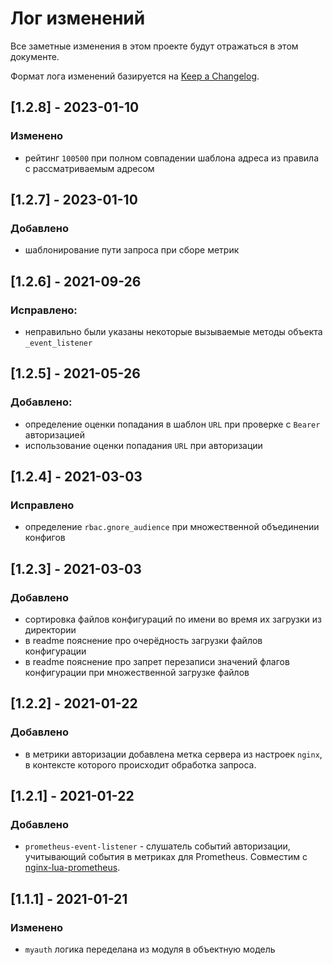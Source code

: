 # Лог изменений

Все заметные изменения в этом проекте будут отражаться в этом документе.

Формат лога изменений базируется на [Keep a Changelog](https://keepachangelog.com/en/1.0.0/).

## [1.2.8] - 2023-01-10

### Изменено

* рейтинг `100500` при полном совпадении шаблона адреса из правила с рассматриваемым адресом

## [1.2.7] - 2023-01-10

### Добавлено

* шаблонирование пути запроса при сборе метрик

## [1.2.6] - 2021-09-26

### Исправлено:

* неправильно были указаны некоторые вызываемые методы объекта `_event_listener`

## [1.2.5] - 2021-05-26

### Добавлено:

* определение оценки попадания в шаблон `URL` при проверке с `Bearer` авторизацией
* использование оценки попадания `URL` при авторизации

## [1.2.4] - 2021-03-03

### Исправлено

* определение `rbac.gnore_audience` при множественной объединении конфигов  

## [1.2.3] - 2021-03-03

### Добавлено

* сортировка файлов конфигураций по имени во время их загрузки из директории
* в readme пояснение про очерёдность загрузки файлов конфигурации
* в readme пояснение про запрет перезаписи значений флагов конфигурации при множественной загрузке файлов  

## [1.2.2] - 2021-01-22

### Добавлено

* в метрики авторизации добавлена метка сервера из настроек `nginx`, в контексте которого происходит обработка запроса. 

## [1.2.1] - 2021-01-22

### Добавлено

* `prometheus-event-listener` - слушатель событий авторизации, учитывающий события в метриках для Prometheus. Совместим с [nginx-lua-prometheus](https://github.com/knyar/nginx-lua-prometheus).

## [1.1.1] - 2021-01-21

### Изменено 

* `myauth` логика переделана из модуля в объектную модель